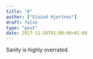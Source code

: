 ```yaml
---
title: "#"
author: ["Eivind Hjertnes"]
draft: false
type: "post"
date: 2017-11-26T01:00:00+01:00
---
```


Sanity is highly overrated.
